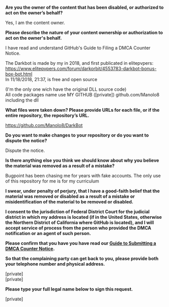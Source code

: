 **Are you the owner of the content that has been disabled, or authorized to act on the owner’s behalf?**

Yes, I am the content owner.

**Please describe the nature of your content ownership or authorization to act on the owner's behalf.**

I have read and understand GitHub's Guide to Filing a DMCA Counter Notice.

The Darkbot is made by my in 2018, and first publicated in elitepvpers:  
https://www.elitepvpers.com/forum/darkorbit/4553783-darkbot-bonus-box-bot.html  
In 11/18/2018, 21:37, is free and open source  

(I'm the only one wich have the original DLL source code)  
All code packages name use MY GITHUB ([private]) github.com/Manolo8 including the dll

**What files were taken down? Please provide URLs for each file, or if the entire repository, the repository’s URL.**

https://github.com/Manolo8/DarkBot

**Do you want to make changes to your repository or do you want to dispute the notice?**

Dispute the notice.

**Is there anything else you think we should know about why you believe the material was removed as a result of a mistake?**

Bugpoint has been chasing me for years with fake accounts. The only use of this repository for me is for my curriculum

**I swear, under penalty of perjury, that I have a good-faith belief that the material was removed or disabled as a result of a mistake or misidentification of the material to be removed or disabled.**

**I consent to the jurisdiction of Federal District Court for the judicial district in which my address is located (if in the United States, otherwise the Northern District of California where GitHub is located), and I will accept service of process from the person who provided the DMCA notification or an agent of such person.**

**Please confirm that you have you have read our <a href="https://docs.github.com/articles/guide-to-submitting-a-dmca-counter-notice">Guide to Submitting a DMCA Counter Notice</a>.**

**So that the complaining party can get back to you, please provide both your telephone number and physical address.**

[private]  
[private]  

**Please type your full legal name below to sign this request.**

[private]
